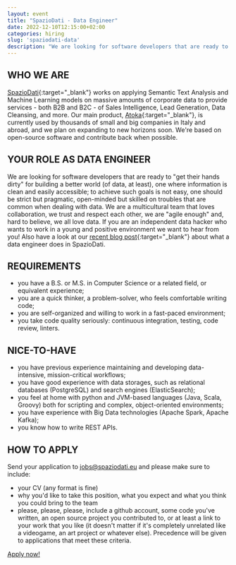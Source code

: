 ```yaml
---
layout: event
title: "SpazioDati - Data Engineer"
date: 2022-12-10T12:15:00+02:00
categories: hiring
slug: 'spaziodati-data'
description: "We are looking for software developers that are ready to 'get their hands dirty' for building a better world (of data, at least), one where information is clean and easily accessible; to achieve such goals is not easy, one should be strict but pragmatic, open-minded but skilled on troubles that are common when dealing with data."
---
```


## WHO WE ARE
[SpazioDati](http://spaziodati.eu){:target="_blank"} works on applying Semantic Text Analysis and Machine Learning models on massive amounts of corporate data to provide services - both B2B and B2C - of Sales Intelligence, Lead Generation, Data Cleansing, and more.
Our main product, [Atoka](http://atoka.io){:target="_blank"}, is currently used by thousands of small and big companies in Italy and abroad, and we plan on expanding to new horizons soon. We're based on open-source software and contribute back when possible.

## YOUR ROLE AS DATA ENGINEER
We are looking for software developers that are ready to "get their hands dirty" for building a better world (of data, at least), one where information is clean and easily accessible; to achieve such goals is not easy, one should be strict but pragmatic, open-minded but skilled on troubles that are common when dealing with data. We are a multicultural team that loves collaboration, we trust and respect each other, we are "agile enough" and, hard to believe, we all love data. If you are an independent data hacker who wants to work in a young and positive environment we want to hear from you! Also have a look at our [recent blog post](http://www.spaziodati.eu/post/being-a-data-engineer-at-spaziodati){:target="_blank"} about what a data engineer does in SpazioDati.

## REQUIREMENTS
- you have a B.S. or M.S. in Computer Science or a related field, or equivalent experience;
- you are a quick thinker, a problem-solver, who feels comfortable writing code;
- you are self-organized and willing to work in a fast-paced environment;
- you take code quality seriously: continuous integration, testing, code review, linters.

## NICE-TO-HAVE
- you have previous experience maintaining and developing data-intensive, mission-critical workflows;
- you have good experience with data storages, such as relational databases (PostgreSQL) and search engines (ElasticSearch);
- you feel at home with python and JVM-based languages (Java, Scala, Groovy) both for scripting and complex, object-oriented environments;
- you have experience with Big Data technologies (Apache Spark, Apache Kafka);
- you know how to write REST APIs.

## HOW TO APPLY
Send your application to [jobs@spaziodati.eu](mailto:jobs@spaziodati.eu) and please make sure to include:
- your CV (any format is fine)
- why you'd like to take this position, what you expect and what you think you could bring to the team
- please, please, please, include a github account, some code you've written, an open source project you contributed to, or at least a link to your work that you like (it doesn't matter if it's completely unrelated like a videogame, an art project or whatever else). Precedence will be given to applications that meet these criteria.

<a class="btn btn-primary text-white btn-lg mt-3" target="_blank" href="mailto:jobs@spaziodati.eu">Apply now!</a>
